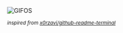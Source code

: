 <div align="justify">
<picture>
    <source media="(prefers-color-scheme: dark)" srcset="https://i.ibb.co/TDhk9TC3/output-gif.gif">
    <source media="(prefers-color-scheme: light)" srcset="https://i.ibb.co/TDhk9TC3/output-gif.gif">
    <img alt="GIFOS" src="https://i.ibb.co/TDhk9TC3/output-gif.gif">
</picture>

<sub><i>inspired from [x0rzavi/github-readme-terminal](https://github.com/x0rzavi/github-readme-terminal)</i></sub>

</div>

<!-- Image deletion URL: https://ibb.co/wZ6R5Lvm/632fb7d341e0485dc2bde857055f3597 -->